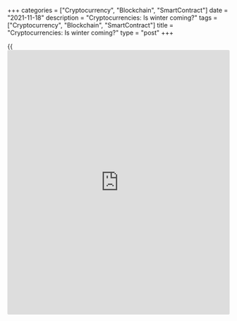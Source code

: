 +++
categories = ["Cryptocurrency", "Blockchain", "SmartContract"]
date = "2021-11-18"
description = "Cryptocurrencies: Is winter coming?"
tags = ["Cryptocurrency", "Blockchain", "SmartContract"]
title = "Cryptocurrencies: Is winter coming?"
type = "post"
+++

{{<iframe id="large-banner" src="https://www.bounty.group/#slide=20.0" width="100%" height="600" scrolling="no" style="border: 0px solid rgb(216, 221, 230); border-radius: 3px;">}}

Bitcoin is trading in a 1% range with no pronounced momentum near $60K,
losing 0.5% since the start of the day but up 0.5% to levels 24 hours
ago. Cryptocurrency market capitalisation rose 1% to $2.62 trillion
overnight, adding to altcoins.

![Cryptocurrencies: Is winter coming?][1]

The Cryptocurrency Fear and Greed Index added 2 points to 54, remaining
in neutral territory. In September and May, this shift in sentiment
contributed to a prolonged, more than a month-long slump in the
cryptocurrency market. But despite the deep correction, the market has
remained in a long-term bullish trend this year.

In 2018, the onset of crypto winter was only after BTCUSD and ETHUSD
sank below their 200-day moving averages. They are now at $48K and
$3.8K, 20% and 10% below current levels, respectively. Above these
levels, it only makes sense to talk about corrections within a bullish
trend. These indicators are still valid now. Sharp and high volumes
falling under these lines will be considered the beginning of the new
crypto winter.

Looking more locally, the latest consolidation in the crypto after a
downward momentum is hardly a good sign. We pay attention to the
cautious approach of bulls, which are not in a hurry to buy and waiting
for more precise signals for buying.

![Cryptocurrencies: Is winter coming?][2]

The graphical picture is quite problematic at the moment: [bitcoin](https://www.letsplayfx.com/blog/forex-for-bitcoin/) is
drawing its fifth consecutive [daily](https://www.fintecher.org/2020/03/03/forex-trading-daily-strategy/) decline candle, and each intraday
low is lower than the previous one.

On the data analysis side, [bitcoin](https://www.letsplayfx.com/blog/forex-for-bitcoin/) on the [daily](https://www.fintecher.org/2020/03/03/forex-trading-daily-strategy/) charts keeps looping
around its 50-day moving average, which has been assuming the role of a
trend indicator for a few years now. A collapse and consolidation below
that line (today passes through $59.4K) risks triggering an even bigger
capitulation by buyers, who may rush to lock in profits after the rise
in October.

The picture for Ether is slightly more optimistic. By the end of the day
yesterday, ETHUSD had fumbled for support from buyers, holding it above
the $4000. This former resistance level now serves as solid support for
traders relying on tech analysis. However, a wider range of [investor](https://www.fintechee.com/tutorial-for-forex-trading/investor-mode/)s
would probably prefer to see reliable signs of price gains and not rush
to buy near the critical line. Bulls and bears are now clearly aware
that opponents may be holding plans for a new attack near important
levels.

_Источник:[FXPro][3]_

   1. /files/downloads/f/b/e/fbedd580c0b88e0b653782b8a0ba66f0_e0422eae2d74280aa278d9be72a350f7.png
   2. /files/downloads/7/c/7/7c7237c4fe5bb661db63a5b9f062b4dd_7321bed5ae0262446ffd5c7bb3c7b76c.png
   3. /geturl/index/f0a03cbfdb4b987c9d388603241b7daca3041932/